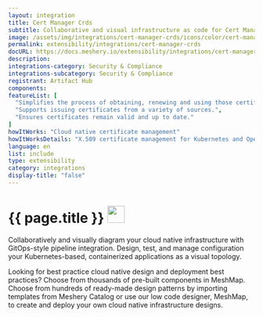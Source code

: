 ```yaml
---
layout: integration
title: Cert Manager Crds
subtitle: Collaborative and visual infrastructure as code for Cert Manager Crds
image: /assets/img/integrations/cert-manager-crds/icons/color/cert-manager-crds-color.svg
permalink: extensibility/integrations/cert-manager-crds
docURL: https://docs.meshery.io/extensibility/integrations/cert-manager-crds
description: 
integrations-category: Security & Compliance
integrations-subcategory: Security & Compliance
registrant: Artifact Hub
components: 
featureList: [
  "Simplifies the process of obtaining, renewing and using those certificates.",
  "Supports issuing certificates from a variety of sources.",
  "Ensures certificates remain valid and up to date."
]
howItWorks: "Cloud native certificate management"
howItWorksDetails: "X.509 certificate management for Kubernetes and OpenShift"
language: en
list: include
type: extensibility
category: integrations
display-title: "false"
---
```

<h1>{{ page.title }} <img src="{{ page.image }}" style="width: 35px; height: 35px;" /></h1>

<p>

</p>
<p>
    Collaboratively and visually diagram your cloud native infrastructure with GitOps-style pipeline integration. Design, test, and manage configuration your Kubernetes-based, containerized applications as a visual topology.
</p>
<p>
    Looking for best practice cloud native design and deployment best practices? Choose from thousands of pre-built components in MeshMap. Choose from hundreds of ready-made design patterns by importing templates from Meshery Catalog or use our low code designer, MeshMap, to create and deploy your own cloud native infrastructure designs.
</p>
